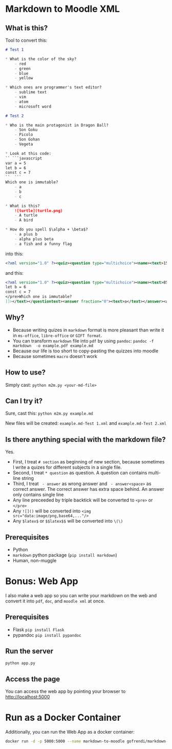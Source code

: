 # Markdown to Moodle XML 

## What is this?

Tool to convert this:

```markdown
# Test 1

* What is the color of the sky?
    - red
    - green
    - blue 
    - yellow

* Which ones are programmer's text editor?
    - sublime text 
    - vim 
    - atom 
    - microsoft word

# Test 2

* Who is the main protagonist in Dragon Ball?
    - Son Goku 
    - Picolo
    - Son Gohan
    - Vegeta

* Look at this code:
`` ```javascript
var a = 5
let b = 6
const c = 7
``  ```
Which one is immutable?
    - a
    - b
    - c 

* What is this?
    ![turtle](turtle.png)
    - A turtle 
    - A bird

* How do you spell $\alpha + \beta$?
    - a plus b
    - alpha plus beta
    - a fish and a funny flag
```

into this:
```xml
<?xml version="1.0" ?><quiz><question type="multichoice"><name><text>15f6bfae9c738eb5d5a625137c68f9d97217c9837bcef14f390b01f7</text></name><questiontext format="html"><text><![CDATA[What is the color of the sky?]]></text></questiontext><answer fraction="0"><text>red</text></answer><answer fraction="0"><text>green</text></answer><answer fraction="100.0"><text>blue</text></answer><answer fraction="0"><text>yellow</text></answer><shuffleanswers>1</shuffleanswers><single>true<answernumbering>abc</answernumbering></question><question type="multichoice"><name><text>1eb06c0febabb0ca206aa732e0bb607e50467a84209bf89b311afe3a</text></name><questiontext format="html"><text><![CDATA[Which ones are programmer's text editor?]]></text></questiontext><answer fraction="33.33"><text>sublime text</text></answer><answer fraction="33.33"><text>vim</text></answer><answer fraction="33.33"><text>atom</text></answer><answer fraction="0"><text>microsoft word</text></answer><shuffleanswers>1</shuffleanswers>false</single><answernumbering>abc</answernumbering></question></quiz>
```
and this:
```xml
<?xml version="1.0" ?><quiz><question type="multichoice"><name><text>85de507bd37c9dce0bac518e16fd8fa5b55cff8861fb49ec57f133cd</text></name><questiontext format="html"><text><![CDATA[Who is the main protagonist in Dragon Ball?]]></text></questiontext><answer fraction="100.0"><text>Son Goku</text></answer><answer fraction="0"><text>Picolo</text></answer><answer fraction="0"><text>Son Gohan</text></answer><answer fraction="0"><text>Vegeta</text></answer><shuffleanswers>1</shuffleanswers><single>true<answernumbering>abc</answernumbering></question><question type="multichoice"><name><text>6761a53fa753fbc447640804062afb329b98e9931e825ae0914255dd</text></name><questiontext format="html"><text><![CDATA[Look at this code:<pre>var a = 5
let b = 6
const c = 7
</pre>Which one is immutable?
]]></text></questiontext><answer fraction="0"><text>a</text></answer><answer fraction="0"><text>b</text></answer><answer fraction="100.0"><text>c</text></answer><shuffleanswers>1</shuffleanswers><single>true<answernumbering>abc</answernumbering></question></quiz>
```

## Why?

* Because writing quizes in `markdown` format is more pleasant than write it in `ms-office`, `libre-office` or `GIFT format`.
* You can transform `markdown` file into `pdf` by using `pandoc`: `pandoc -f markdown  -o example.pdf example.md`
* Because our life is too short to copy-pasting the quizzes into moodle
* Because sometimes `macro` doesn't work

## How to use?

Simply cast: `python m2m.py <your-md-file>`

## Can I try it?

Sure, cast this: `python m2m.py example.md`

New files will be created: `example.md-Test 1.xml` and `example.md-Test 2.xml`

## Is there anything special with the markdown file?

Yes.

* First, I treat `# section` as beginning of new section, because sometimes I write a quizes for different subjects in a single file.
* Second, I treat `* question` as question. A question can contains multi-line string
* Third, I treat ` - answer` as wrong answer and ` - answer<space>` as correct answer. The correct answer has extra space behind. An answer only contains single line
* Any line preceeded by triple backtick will be converted to `<pre>` or `</pre>`
* Any `![]()` will be converted into `<img src="data:image/png,base64,..."/>`
* Any `$latex$` or `$$latex$$` will be converted into `\(\)`

## Prerequisites

* Python
* `markdown` python package (`pip install markdown`)
* Human, non-muggle

# Bonus: Web App

I also make a web app so you can write your markdown on the web and convert it into `pdf`, `doc`, and `moodle xml` at once.

## Prerequisites

* Flask `pip install Flask`
* pypandoc `pip install pypandoc`

## Run the server

```bash
python app.py
```

## Access the page

You can access the web app by pointing your browser to [http://localhost:5000](http://localhost:5000)

# Run as a Docker Container

Additionally, you can run the Web App as a docker container:

```bash
docker run -d -p 5000:5000 --name markdown-to-moodle gofrendi/markdown-to-moodle
```
